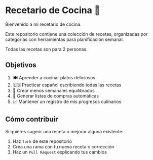# Recetario de Cocina 🍳

Bienvenido a mi recetario de cocina.

Este repositorio contiene una colección de recetas, organizadas por categorías con herramientas para planificación
semanal.

Todas las recetas son para 2 personas.

## Objetivos

1. 🍽️ Aprender a cocinar platos deliciosos
2. 🇪🇸 Practicar español escribiendo todas las recetas
3. 📅 Crear menús semanales equilibrados
4. 🛒 Generar listas de compras automáticas
5. 📈 Mantener un registro de mis progresos culinarios

## Cómo contribuir

Si quieres sugerir una receta o mejorar alguna existente:

1. Haz `fork` de este repositorio
2. Crea una rama con tu nueva receta o corrección
3. Haz un `Pull Request` explicando tus cambios
